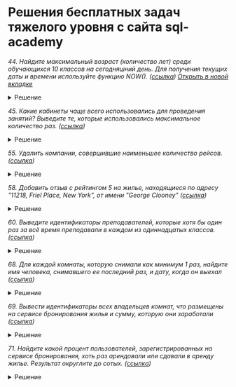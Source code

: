 # Решения бесплатных задач тяжелого уровня с сайта sql-academy 

*44. Найдите максимальный возраст (количество лет) среди обучающихся 10 классов на сегодняшний день. Для получения текущих даты и времени используйте функцию NOW(). ([ссылка](https://sql-academy.org/ru/trainer/tasks/44)) <a href="https://example.com" target="_blank">Открыть в новой вкладке</a>*

<details>
<summary>Решение</summary>

``` sql
SELECT max(TIMESTAMPDIFF(year, birthday, NOW())) AS max_year
FROM Student s
	JOIN Student_in_class sic ON s.id = sic.student
	JOIN Class c ON sic.class = c.id
WHERE c.name LIKE '%10%'
```
</details>

*45. Какие кабинеты чаще всего использовались для проведения занятий? Выведите те, которые использовались максимальное количество раз. ([ссылка](https://sql-academy.org/ru/trainer/tasks/45))*

<details>
<summary>Решение</summary>

``` sql
WITH max_stud AS (
	SELECT COUNT(*)
	FROM Schedule
	GROUP BY classroom
	ORDER BY 1 DESC
	LIMIT 1
)
SELECT classroom
FROM Schedule
GROUP BY classroom
HAVING COUNT(*) IN (
		SELECT *
		FROM max_stud
	)
```
</details>


*55. Удалить компании, совершившие наименьшее количество рейсов. ([ссылка](https://sql-academy.org/ru/trainer/tasks/55))*

<details>
<summary>Решение</summary>

``` sql
WITH min_count_fly AS (
	SELECT COUNT(*)
	FROM Company c
		JOIN Trip t ON c.id = t.company
	GROUP BY c.name
	ORDER BY COUNT(*)
	LIMIT 1
) DELETE company
FROM company
	JOIN (
		SELECT c.id
		FROM Company c
			JOIN Trip t ON c.id = t.company
		GROUP BY 1
		HAVING COUNT(*) IN (
				SELECT *
				FROM min_count_fly
			)
	) AS subquery ON company.id = subquery.id;
```
</details>

*58. Добавить отзыв с рейтингом 5 на жилье, находящиеся по адресу "11218, Friel Place, New York", от имени "George Clooney" ([ссылка](https://sql-academy.org/ru/trainer/tasks/58))*

<details>
<summary>Решение</summary>

``` sql
INSERT INTO Reviews (id, reservation_id, rating)
SELECT (
		SELECT COALESCE(MAX(id), 0) + 1
		FROM Reviews
	),
	re.id,
	5
FROM Reservations re
	JOIN Rooms ro ON re.room_id = ro.id
	JOIN Users u ON re.user_id = u.id
WHERE ro.address = '11218, Friel Place, New York'
	AND u.name = 'George Clooney';
```
</details>

*60. Выведите идентификаторы преподавателей, которые хотя бы один раз за всё время преподавали в каждом из одиннадцатых классов. ([ссылка](https://sql-academy.org/ru/trainer/tasks/60))*

<details>
<summary>Решение</summary>

``` sql
SELECT teacher
FROM (
		SELECT DISTINCT teacher,
			name
		FROM Schedule s
			JOIN Class c ON s.class = c.id
		WHERE c.name LIKE '11%'
	) AS sq
GROUP BY 1
HAVING COUNT(*) = 2
```
</details>

*68. Для каждой комнаты, которую снимали как минимум 1 раз, найдите имя человека, снимавшего ее последний раз, и дату, когда он выехал ([ссылка](https://sql-academy.org/ru/trainer/tasks/68))*

<details>
<summary>Решение</summary>

``` sql
SELECT room_id,
	name,
	end_date
FROM Reservations re
	JOIN Users u ON re.user_id = u.id
	JOIN Rooms ro ON re.room_id = ro.id
WHERE end_date IN (
		SELECT max(end_date)
		FROM Reservations re
			JOIN Rooms ro ON re.room_id = ro.id
		GROUP BY room_id
	)
```
</details>

*69. Вывести идентификаторы всех владельцев комнат, что размещены на сервисе бронирования жилья и сумму, которую они заработали ([ссылка](https://sql-academy.org/ru/trainer/tasks/69))*

<details>
<summary>Решение</summary>

``` sql
SELECT u.id AS owner_id,
	sum(IF(re.total IS NULL, 0, re.total)) AS total_earn
FROM Rooms r
	LEFT JOIN Reservations re ON r.id = re.room_id
	JOIN Users u ON u.id = r.owner_id
GROUP BY 1
```
</details>

*71. Найдите какой процент пользователей, зарегистрированных на сервисе бронирования, хоть раз арендовали или сдавали в аренду жилье. Результат округлите до сотых. ([ссылка](https://sql-academy.org/ru/trainer/tasks/71))*

<details>
<summary>Решение</summary>

``` sql
WITH count_users_who_r_and_o AS (
	SELECT COUNT(*)
	FROM (
			SELECT DISTINCT user_id
			FROM Reservations
			UNION
			SELECT DISTINCT owner_id
			FROM Rooms r
				JOIN Reservations re ON r.id = re.room_id
		) AS t
),
count_all_users AS (
	SELECT COUNT(*)
	FROM users
)
SELECT round(
		(
			SELECT *
			FROM count_users_who_r_and_o
		) /(
			SELECT *
			FROM count_all_users
		) * 100,
		2
	) AS percent
```
</details>

